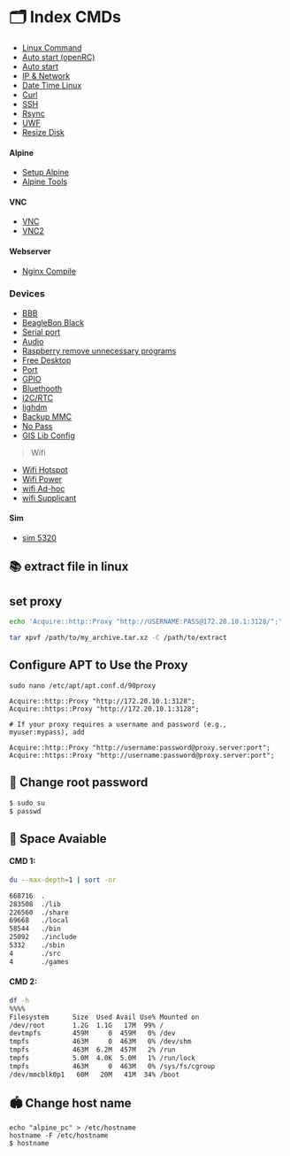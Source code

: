 # 🗂️ Index CMDs

- [Linux Command](./general_config/linux_command.md)
- [Auto start (openRC) ](general_config/auto_start_with_open_rc.md)
- [Auto start](./general_config/auto_start_old.md)
- [IP & Network](./general_config/ip_network.md)
- [Date Time Linux](./general_config/date_time.md)
- [Curl](./general_config/curl.md)
- [SSH](./ssh_server/Readme.md)
- [Rsync](./general_config/rsync.md)
- [UWF](./general_config/uwf.md)
- [Resize Disk ](./general_config/resize_disk_linux.md)

#### Alpine

- [Setup Alpine](./general_config/alpine_setup.md)
- [Alpine Tools](./general_config/alpine.md)

#### VNC

- [VNC](./general_config/vnc.md)
- [VNC2](./general_config/vnc2.md)

#### Webserver

- [Nginx Compile](./general_config/nginx_compile.md)

### Devices

- [BBB](./general_config/devices/BBB.md)
- [BeagleBon Black](./general_config/beaglebone_black.md)
- [Serial port](./general_config/devices/qextserialport.md)
- [Audio](./general_config/devices/audio.md)
- [Raspberry remove unnecessary programs](./general_config/devices/raspberry_remove_unnecessary_programs.md)
- [Free Desktop](./general_config/devices/free_desktop.md)
- [Port](./general_config/devices/ports.md)
- [GPIO](./general_config/gpio.md)
- [Bluethooth](./general_config/devices/bluetooth.md)
- [I2C/RTC](./general_config/devices/i2c_and_rtc.md)
- [lighdm](./general_config/devices//lightdm.md)
- [Backup MMC](./general_config/devices/backup_EMMC.md)
- [No Pass](./general_config/devices/NoPass.md)
- [GIS Lib Config](./general_config/devices/gis_lib_config.md)

> Wifi

- [Wifi Hotspot](./general_config/devices/wifi_hotspot.md)
- [Wifi Power](./general_config/devices/wifi_power_management.md)
- [wifi Ad-hoc](./general_config/devices/wifi-direct/ad-hoc.md)
- [wifi Supplicant](./general_config/devices/wifi-direct/wpaSupplicant.md)

#### Sim

- [sim 5320](./general_config/devices/sim5320.md)

## 📚 extract file in linux
## set proxy 
```bash
echo 'Acquire::http::Proxy "http://USERNAME:PASS@172.20.10.1:3128/";' | sudo tee /etc/apt/apt.conf.d/95proxy

```
```bash
tar xpvf /path/to/my_archive.tar.xz -C /path/to/extract

```
## Configure APT to Use the Proxy
```
sudo nano /etc/apt/apt.conf.d/90proxy

Acquire::http::Proxy "http://172.20.10.1:3128";
Acquire::https::Proxy "http://172.20.10.1:3128";

# If your proxy requires a username and password (e.g., myuser:mypass), add

Acquire::http::Proxy "http://username:password@proxy.server:port";
Acquire::https::Proxy "http://username:password@proxy.server:port";
```
## 🔑 Change root password

```bash
$ sudo su
$ passwd
```

## 💽 Space Avaiable

#### **CMD 1:**

```bash
du --max-depth=1 | sort -nr

668716  .
283508  ./lib
226560  ./share
69668   ./local
58544   ./bin
25092   ./include
5332    ./sbin
4       ./src
4       ./games

```

#### **CMD 2:**

```bash
df -h
%%%%
Filesystem      Size  Used Avail Use% Mounted on
/dev/root       1.2G  1.1G   17M  99% /
devtmpfs        459M     0  459M   0% /dev
tmpfs           463M     0  463M   0% /dev/shm
tmpfs           463M  6.2M  457M   2% /run
tmpfs           5.0M  4.0K  5.0M   1% /run/lock
tmpfs           463M     0  463M   0% /sys/fs/cgroup
/dev/mmcblk0p1   60M   20M   41M  34% /boot

```

## 🏟️ Change host name

```
echo "alpine_pc" > /etc/hostname
hostname -F /etc/hostname
$ hostname
```
